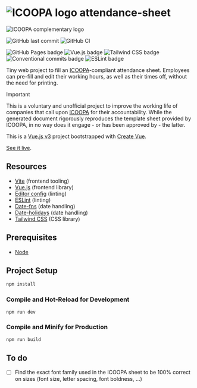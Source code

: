# ![ICOOPA logo](https://www.icoopa.bzh/wp-content/themes/icoopa/library/images/header-logo-txt.png) attendance-sheet

![ICOOPA complementary logo](https://www.icoopa.bzh/wp-content/themes/icoopa/library/images/header-logo.png)

![GitHub last commit](https://img.shields.io/github/last-commit/google/skia.svg?style=flat) ![GitHub CI](https://github.com/Benjent/attendance-sheet/actions/workflows/main.yml/badge.svg)

![GitHub Pages badge](https://img.shields.io/badge/GitHub_Pages-222222?logo=github&logoColor=white) ![Vue.js badge](https://img.shields.io/badge/Vue.js_3-42b883?logo=vuedotjs&logoColor=white) ![Tailwind CSS badge](https://img.shields.io/badge/Tailwind_CSS_-0ea5e9?logo=tailwindcss&logoColor=white) ![Conventional commits badge](https://img.shields.io/badge/Conventional_commits-fa6673?logo=conventionalcommits&logoColor=white) ![ESLint badge](https://img.shields.io/badge/ESLint-4b32c3?logo=eslint&logoColor=white)

Tiny web project to fill an [ICOOPA](https://www.icoopa.bzh/)-compliant attendance sheet. Employees can pre-fill and edit their working hours, as well as their times off, without the need for printing.

> [!IMPORTANT]
> This is a voluntary and unofficial project to improve the working life of companies that call upon [ICOOPA](https://www.icoopa.bzh/) for their accountability. While the generated document rigorously reproduces the template sheet provided by ICOOPA, in no way does it engage - or has been approved by - the latter.

This is a [Vue.js v3](https://vuejs.org/) project bootstrapped with [Create Vue](https://github.com/vuejs/create-vue).

[See it live](https://benjent.github.io/attendance-sheet/).

## Resources

- [Vite](https://vitejs.dev/) (frontend tooling)
- [Vue.js](https://vuejs.org/) (frontend library)
- [Editor config](https://EditorConfig.org) (linting)
- [ESLint](https://eslint.org/) (linting)
- [Date-fns](https://date-fns.org/) (date handling)
- [Date-holidays](https://www.npmjs.com/package/date-holidays) (date handling)
- [Tailwind CSS](https://tailwindcss.com/) (CSS library)

## Prerequisites

- [Node](https://nodejs.org/en/)

## Project Setup

```sh
npm install
```

### Compile and Hot-Reload for Development

```sh
npm run dev
```

### Compile and Minify for Production

```sh
npm run build
```

## To do

- [ ] Find the exact font family used in the ICOOPA sheet to be 100% correct on sizes (font size, letter spacing, font boldness, ...)
